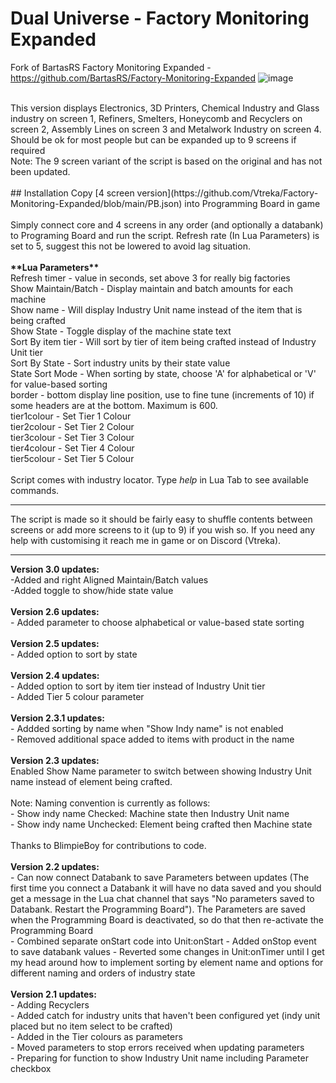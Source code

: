 # Dual Universe - Factory Monitoring Expanded
Fork of BartasRS Factory Monitoring Expanded - https://github.com/BartasRS/Factory-Monitoring-Expanded
![image](https://user-images.githubusercontent.com/94600381/222389623-ad7aa55e-e8ce-4b87-8a8c-e2e8b5bd2b31.png)

<br>
This version displays Electronics, 3D Printers, Chemical Industry and Glass industry on screen 1, Refiners, Smelters, Honeycomb and Recyclers on screen 2, Assembly Lines on screen 3 and Metalwork Industry on screen 4. Should be ok for most people but can be expanded up to 9 screens if required<br>
Note: The 9 screen variant of the script is based on the original and has not been updated.
<br><br>
## Installation
Copy [4 screen version](https://github.com/Vtreka/Factory-Monitoring-Expanded/blob/main/PB.json) into Programming Board in game <br><br>
Simply connect core and 4 screens in any order (and optionally a databank) to Programing Board and run the script. Refresh rate (In Lua Parameters) is set to 5, suggest this not be lowered to avoid lag situation.<br><br>
<b>**Lua Parameters**</b><br>
Refresh timer - value in seconds, set above 3 for really big factories<br>
Show Maintain/Batch - Display maintain and batch amounts for each machine <br>
Show name - Will display Industry Unit name instead of the item that is being crafted<br>
Show State - Toggle display of the machine state text<br>
Sort By item tier - Will sort by tier of item being crafted instead of Industry Unit tier <br>
Sort By State - Sort industry units by their state value <br>
State Sort Mode - When sorting by state, choose 'A' for alphabetical or 'V' for value-based sorting <br>
border - bottom display line position, use to fine tune (increments of 10) if some headers are at the bottom. Maximum is 600.<br>
tier1colour - Set Tier 1 Colour<br>
tier2colour - Set Tier 2 Colour<br>
tier3colour - Set Tier 3 Colour<br>
tier4colour - Set Tier 4 Colour<br>
tier5colour - Set Tier 5 Colour<br>

<br>
Script comes with industry locator. Type <i>help</i> in Lua Tab to see available commands.

<hr>
The script is made so it should be fairly easy to shuffle contents between screens or add more screens to it (up to 9) if you wish so. If you need any help with customising it reach me in game or on Discord (Vtreka).

<br>
<hr>
<b>Version 3.0 updates:</b><br>
    -Added and right Aligned Maintain/Batch values<br>
    -Added toggle to show/hide state value<br>
<br>
<b>Version 2.6 updates:</b><br>
    - Added parameter to choose alphabetical or value-based state sorting<br>
<br>
<b>Version 2.5 updates:</b><br>
    - Added option to sort by state<br>
<br>
<b>Version 2.4 updates:</b><br>
    - Added option to sort by item tier instead of Industry Unit tier<br>
    - Added Tier 5 colour parameter<br>
<br>
<b>Version 2.3.1 updates:</b><br>
    - Addded sorting by name when "Show Indy name" is not enabled<br>
    - Removed additional space added to items with product in the name<br>
<br>   
<b>Version 2.3 updates:</b><br>
Enabled Show Name parameter to switch between showing Industry Unit name instead of element being crafted. <br>
<br>
Note: Naming convention is currently as follows:<br>
    - Show indy name Checked: Machine state then Industry Unit name<br>
    - Show indy name Unchecked: Element being crafted then Machine state<br>
<br>
Thanks to BlimpieBoy for contributions to code.<br>
<br>
<b>Version 2.2 updates:</b><br>
    - Can now connect Databank to save Parameters between updates (The first time you connect a Databank it will have no data saved and you should get a message in the Lua chat channel that says "No parameters saved to Databank. Restart the Programming Board"). The Parameters are saved when the Programming Board is deactivated, so do that then re-activate the Programming Board<br>
    - Combined separate onStart code into Unit:onStart
    - Added onStop event to save databank values
    - Reverted some changes in Unit:onTimer until I get my head around how to implement sorting by element name and options for different naming and orders of industry state <br>
<br>
<b>Version 2.1 updates:</b><br>
    - Adding Recyclers<br>
    - Added catch for industry units that haven't been configured yet (indy unit placed but no item select to be crafted)<br>
    - Added in the Tier colours as parameters<br>
    - Moved parameters to stop errors received when updating parameters<br>
    - Preparing for function to show Industry Unit name including Parameter checkbox<br>
